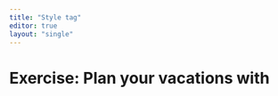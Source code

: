 ```yaml
---
title: "Style tag"
editor: true
layout: "single"
---
```


# Exercise: Plan your vacations with <style> !

**Instruction**

Redo the exercise above by removing all inline style and put all style properties in a `<style>`tag. Remember: should it go above the content, or below the content ? If you're not sure, try both and see what works...

**Starting Content in the editor**

```html
<!DOCTYPE html>
<html lang="en">
    <head>
        <meta charset="UTF-8" />
        <title>Exercise 2 - Style tag</title>
    </head>
    <body>
        <h1>The 7 steps to planning your vacation</h1>
        <p>Everyone needs a break once in a while! How about trekking on mountains, or perhaps you're more the "beach" type ? </p>
        <p>Here is a memo on how to make sure your holidays are a success!</p>
        <ol>
            <li>Step 1: <strong>Decide</strong> where to go.</li>
            <li>Step 2: <strong>Pick</strong> a time to travel.</li>
            <li>Step 3: Take time <strong>off work</strong>.</li>
            <li>Step 4: <strong>Find</strong> affordable flights.</li>
            <li>Step 5: <strong>Find</strong> a great place to stay.</li>
            <li>Step 6: <strong>Call</strong> your credit card companies.</li>
            <li>Step 7: Budget consciously for your trip.</li>
        </ol>
    </body>
</html>
```

||

<!DOCTYPE html>
<html lang="en">
    <head>
        <meta charset="UTF-8" />
        <title>Exercise 2 - Style tag</title>
    </head>
    <body>
        <h1>The 7 steps to planning your vacation</h1>
        <p>Everyone needs a break once in a while! How about trekking on mountains, or perhaps you're more the "beach" type ? </p>
        <p>Here is a memo on how to make sure your holidays are a success!</p>
        <ol>
            <li>Step 1: <strong>Decide</strong> where to go.</li>
            <li>Step 2: <strong>Pick</strong> a time to travel.</li>
            <li>Step 3: Take time <strong>off work</strong>.</li>
            <li>Step 4: <strong>Find</strong> affordable flights.</li>
            <li>Step 5: <strong>Find</strong> a great place to stay.</li>
            <li>Step 6: <strong>Call</strong> your credit card companies.</li>
            <li>Step 7: Budget consciously for your trip.</li>
        </ol>
    </body>
</html>
